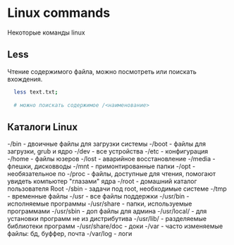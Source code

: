 # Linux commands

Некоторые команды linux

## Less

Чтение содержимого файла, можно посмотреть или поискать вхождения.

```bash 
  less text.txt;
  
  # можно поискать содержимое /<наименование>


```


## Каталоги Linux

-/bin - двоичные файлы для загрузки системы
-/boot - файлы для загрузки, grub и ядро
-/dev - все устройства
-/etc - конфигурация
-/home - файлы юзеров
-/lost - аварийное восстановление
-/media - флешки, дисковводы 
-/mnt - примонтированные папки
-/opt - необязательное по
-/proc - файлы, доступные для чтения, помогают увидеть компьютер "глазами" ядра
-/root - домашний каталог пользователя Root
-/sbin - задачи под root, необходимые системе
-/tmp - временные файлы
-/usr - все файлы поддержки
-/usr/bin - исполняемые программы
-/usr/share - папки, используемые программами
-/usr/sbin - доп файлы для админа
-/usr/local/ - для установки программ не из дистрибутива
-/usr/lib/ - разделяемые библиотеки программ
-/usr/share/doc - доки
-/var - часто изменяемые файлы: бд, буффер, почта
-/var/log - логи
